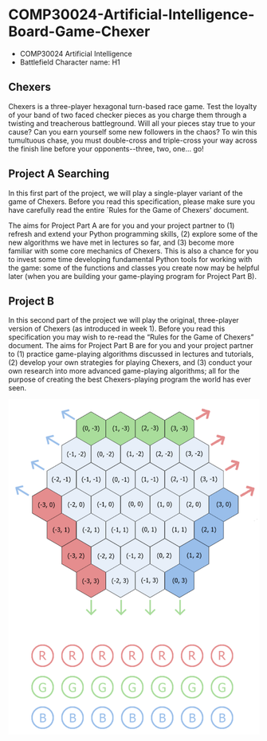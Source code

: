 # COMP30024-Artificial-Intelligence-Board-Game-Chexer
- COMP30024 Artificial Intelligence
- Battlefield Character name: H1

## Chexers
Chexers is a three-player hexagonal turn-based race game. Test the loyalty of your band of two faced checker pieces as you charge them through a twisting and treacherous battleground. Will all your pieces stay true to your cause? Can you earn yourself some new followers in the chaos? To win this tumultuous chase, you must double-cross and triple-cross your way across the finish line before your opponents--three, two, one... go!

## Project A Searching
In this first part of the project, we will play a single-player variant of the game of Chexers. Before you read this specification, please make sure you have carefully read the entire `Rules for the Game of Chexers' document.

The aims for Project Part A are for you and your project partner to (1) refresh and extend your Python programming skills, (2) explore some of the new algorithms we have met in lectures so far, and (3) become more familiar with some core mechanics of Chexers. This is also a chance for you to invest some time developing fundamental Python tools for working with the game: some of the functions and classes you create now may be helpful later (when you are building your game-playing program for Project Part B).

## Project B
In this second part of the project we will play the original, three-player version of Chexers (as introduced in week 1). Before you read this specification you may wish to re-read the “Rules for the Game of Chexers” document.
The aims for Project Part B are for you and your project partner to (1) practice game-playing algorithms discussed in lectures and tutorials, (2) develop your own strategies for playing Chexers, and (3) conduct your own research into more advanced game-playing algorithms; all for the purpose of creating the best Chexers-playing program the world has ever seen.

![](/chexers-print.png)
